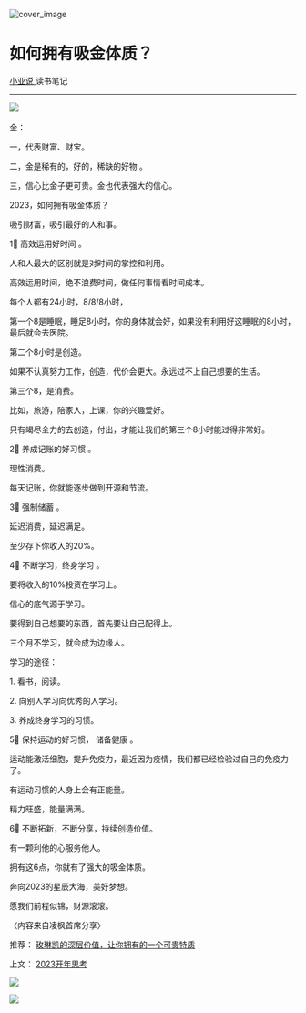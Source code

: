 ![cover_image](http://mmbiz.qpic.cn/mmbiz_jpg/A8SKDch4cJE2rsa33d52fcHDAtgLMXeD1FMddDqWyn1812H3mRP8pd1m0B961rLQricnVsKRpN84THE4LRX9wrQ/0?wx_fmt=jpeg)

#  如何拥有吸金体质？

[ 小亚说 ](https://mp.weixin.qq.com/mp/appmsgalbum?__biz=MzUxNDAwNTk0MQ==&action=getalbum&album_id=1708249292227805186#wechat_redirect) 读书笔记

__ _ _ _ _

  
![](https://mmbiz.qpic.cn/mmbiz_png/A8SKDch4cJE2rsa33d52fcHDAtgLMXeDqanE1Wa4f2RLhaEvXoPiblKjWMMxibhIFBGPpKdRkh8LqVNb0F20Mibww/640?wx_fmt=png)
​

  

  

金：

一，代表财富、财宝。

二，金是稀有的，好的，稀缺的好物  。  

三，信心比金子更可贵。金也代表强大的信心。  

  

2023，如何拥有吸金体质？

吸引财富，吸引最好的人和事。

  

1⃣️  高效运用好时间  。

  

人和人最大的区别就是对时间的掌控和利用。  

高效运用时间，绝不浪费时间，做任何事情看时间成本。

每个人都有24小时，8/8/8小时，

  

第一个8是睡眠，睡足8小时，你的身体就会好，如果没有利用好这睡眠的8小时，最后就会去医院。

  

第二个8小时是创造。

如果不认真努力工作，创造，代价会更大。永远过不上自己想要的生活。

  

第三个8，是消费。

比如，旅游，陪家人，上课，你的兴趣爱好。

  

只有竭尽全力的去创造，付出，才能让我们的第三个8小时能过得非常好。

  

2⃣️  养成记账的好习惯  。

  

理性消费。

每天记账，你就能逐步做到开源和节流。

  

3⃣️  强制储蓄  。

  

延迟消费，延迟满足。

至少存下你收入的20%。

  

4⃣️  不断学习，终身学习  。

  

要将收入的10%投资在学习上。

信心的底气源于学习。

要得到自己想要的东西，首先要让自己配得上。

三个月不学习，就会成为边缘人。

学习的途径：

1\. 看书，阅读。

2\. 向别人学习向优秀的人学习。

3\. 养成终身学习的习惯。

  

5⃣️  保持运动的好习惯，  储备健康  。

  

运动能激活细胞，提升免疫力，最近因为疫情，我们都已经检验过自己的免疫力了。

有运动习惯的人身上会有正能量。

精力旺盛，能量满满。

  

6⃣️  不断拓新，不断分享，持续创造价值。

  

有一颗利他的心服务他人。

  

拥有这6点，你就有了强大的吸金体质。

  

奔向2023的星辰大海，美好梦想。

愿我们前程似锦，财源滚滚。

  

〈内容来自凌枫首席分享〉

  

  

推荐： [ 玫琳凯的深层价值，让你拥有的一个可贵特质
](https://mp.weixin.qq.com/s?__biz=MzUxNDAwNTk0MQ==&mid=2247484802&idx=1&sn=2bfaab8bc168459c8e7b7e09ae6fcc3c&scene=21#wechat_redirect)  

上文： [ 2023开年思考
](https://mp.weixin.qq.com/s?__biz=MzUxNDAwNTk0MQ==&mid=2247484830&idx=1&sn=9caf34966552f03c565c548134f7aa30&scene=21#wechat_redirect)

![](https://mmbiz.qpic.cn/mmbiz_gif/b96CibCt70iaZ7Bia3Wm91cEuWhERXfCYjTia9tf7aMjVBNRETSa2NpGjCV6tyNvgCLos8LBgwEgxcwaIw8zdOsG7A/640?wx_fmt=gif)

![](https://mmbiz.qpic.cn/mmbiz_jpg/A8SKDch4cJEicCnqTxiatgGquhIicZ1wJ1Dth5YOOzoYV7U4N3HmiaO0vVAzjOpBVdtF0gnL632Fc7HqiaDmgveQDEw/640?wx_fmt=jpeg)
